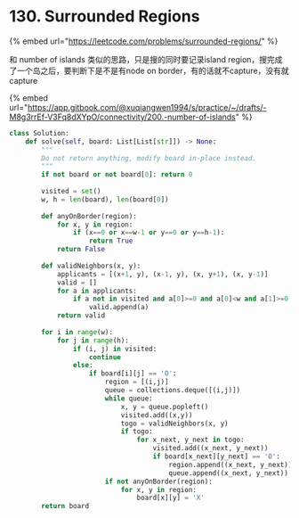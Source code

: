 # 130. Surrounded Regions

{% embed url="https://leetcode.com/problems/surrounded-regions/" %}

和 number of islands 类似的思路，只是搜的同时要记录island region，搜完成了一个岛之后，要判断下是不是有node on border，有的话就不capture，没有就capture

{% embed url="https://app.gitbook.com/@xuqiangwen1994/s/practice/~/drafts/-M8g3rrEf-V3Fq8dXYpO/connectivity/200.-number-of-islands" %}

```python
class Solution:
    def solve(self, board: List[List[str]]) -> None:
        """
        Do not return anything, modify board in-place instead.
        """
        if not board or not board[0]: return 0
            
        visited = set()
        w, h = len(board), len(board[0])
        
        def anyOnBorder(region):
            for x, y in region:
                if (x==0 or x==w-1 or y==0 or y==h-1):
                    return True
            return False
            
        def validNeighbors(x, y):
            applicants = [(x+1, y), (x-1, y), (x, y+1), (x, y-1)]
            valid = []
            for a in applicants:
                if a not in visited and a[0]>=0 and a[0]<w and a[1]>=0 and a[1]<h:
                    valid.append(a)
            return valid
        
        for i in range(w):
            for j in range(h):
                if (i, j) in visited:
                    continue
                else:
                    if board[i][j] == 'O':
                        region = [(i,j)]
                        queue = collections.deque([(i,j)])
                        while queue:
                            x, y = queue.popleft()
                            visited.add((x,y))
                            togo = validNeighbors(x, y)
                            if togo:
                                for x_next, y_next in togo:
                                    visited.add((x_next, y_next))
                                    if board[x_next][y_next] == 'O':
                                        region.append((x_next, y_next))
                                        queue.append((x_next, y_next))
                        if not anyOnBorder(region):
                            for x, y in region:
                                board[x][y] = 'X'
        return board
```

